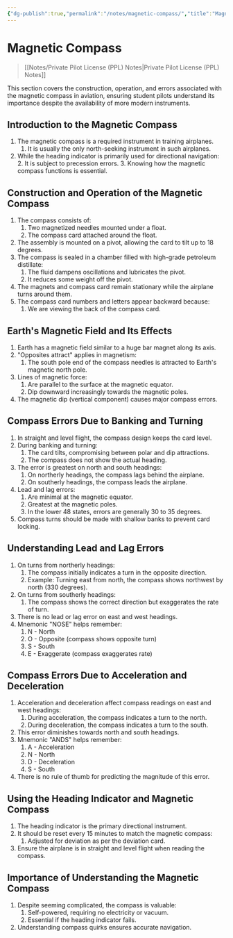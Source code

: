 ```yaml
---
{"dg-publish":true,"permalink":"/notes/magnetic-compass/","title":"Magnetic Compass","tags":["aviation","classnotes"]}
---
```



# Magnetic Compass
> [[Notes/Private Pilot License (PPL) Notes\|Private Pilot License (PPL) Notes]]

This section covers the construction, operation, and errors associated with the magnetic compass in aviation, ensuring student pilots understand its importance despite the availability of more modern instruments.

## Introduction to the Magnetic Compass

1. The magnetic compass is a required instrument in training airplanes.
    1. It is usually the only north-seeking instrument in such airplanes.
2. While the heading indicator is primarily used for directional navigation:
    2. It is subject to precession errors.
    3. Knowing how the magnetic compass functions is essential.

## Construction and Operation of the Magnetic Compass

1. The compass consists of:
    1. Two magnetized needles mounted under a float.
    2. The compass card attached around the float.
2. The assembly is mounted on a pivot, allowing the card to tilt up to 18 degrees.
3. The compass is sealed in a chamber filled with high-grade petroleum distillate:
    1. The fluid dampens oscillations and lubricates the pivot.
    2. It reduces some weight off the pivot.
4. The magnets and compass card remain stationary while the airplane turns around them.
5. The compass card numbers and letters appear backward because:
    1. We are viewing the back of the compass card.

## Earth's Magnetic Field and Its Effects

1. Earth has a magnetic field similar to a huge bar magnet along its axis.
2. "Opposites attract" applies in magnetism:
    1. The south pole end of the compass needles is attracted to Earth's magnetic north pole.
3. Lines of magnetic force:
    1. Are parallel to the surface at the magnetic equator.
    2. Dip downward increasingly towards the magnetic poles.
4. The magnetic dip (vertical component) causes major compass errors.

## Compass Errors Due to Banking and Turning

1. In straight and level flight, the compass design keeps the card level.
2. During banking and turning:
    1. The card tilts, compromising between polar and dip attractions.
    2. The compass does not show the actual heading.
3. The error is greatest on north and south headings:
    1. On northerly headings, the compass lags behind the airplane.
    2. On southerly headings, the compass leads the airplane.
4. Lead and lag errors:
    1. Are minimal at the magnetic equator.
    2. Greatest at the magnetic poles.
    3. In the lower 48 states, errors are generally 30 to 35 degrees.
5. Compass turns should be made with shallow banks to prevent card locking.

## Understanding Lead and Lag Errors

1. On turns from northerly headings:
    1. The compass initially indicates a turn in the opposite direction.
    2. Example: Turning east from north, the compass shows northwest by north (330 degrees).
2. On turns from southerly headings:
    1. The compass shows the correct direction but exaggerates the rate of turn.
3. There is no lead or lag error on east and west headings.
4. Mnemonic "NOSE" helps remember:
    1. N - North
    2. O - Opposite (compass shows opposite turn)
    3. S - South
    4. E - Exaggerate (compass exaggerates rate)

## Compass Errors Due to Acceleration and Deceleration

1. Acceleration and deceleration affect compass readings on east and west headings:
    1. During acceleration, the compass indicates a turn to the north.
    2. During deceleration, the compass indicates a turn to the south.
2. This error diminishes towards north and south headings.
3. Mnemonic "ANDS" helps remember:
    1. A - Acceleration
    2. N - North
    3. D - Deceleration
    4. S - South
4. There is no rule of thumb for predicting the magnitude of this error.

## Using the Heading Indicator and Magnetic Compass

1. The heading indicator is the primary directional instrument.
2. It should be reset every 15 minutes to match the magnetic compass:
    1. Adjusted for deviation as per the deviation card.
3. Ensure the airplane is in straight and level flight when reading the compass.

## Importance of Understanding the Magnetic Compass

1. Despite seeming complicated, the compass is valuable:
    1. Self-powered, requiring no electricity or vacuum.
    2. Essential if the heading indicator fails.
2. Understanding compass quirks ensures accurate navigation.